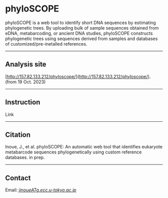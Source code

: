 # phyloSCOPE   
phyloSCOPE is a web tool to identify short DNA sequences by estimating phylogenetic trees. By uploading bulk of sample sequences obtained from eDNA, metabarcoding, or ancient DNA studies, phyloSCOPE constructs phylogenetic trees using sequences derived from samples and databases of customized/pre-inetalled references.


---

## Analysis site   
[http://157.82.133.212/phyloscope/](http://157.82.133.212/phyloscope/).
(from 19 Oct. 2023)   

<!-- 
sakura (from 30 Aug. 2022) - fast   
[http://153.126.199.44/phyloscope/](http://153.126.199.44/phyloscope/).
-->

---
## Instruction
Link
<!--  [Link](https://fish-evol.org/phyloscope_instruction/index.html). -->
 
---
## Citation
Inoue, J., et al. 
phyloSCOPE: An automatic web tool that identifies eukaryote metabarcode sequences phylogenetically using custom reference databases. in prep.   

---
## Contact 
Email: [_jinoueATg.ecc.u-tokyo.ac.jp_](http://www.fish-evol.org/index_eng.html)
<br />  

